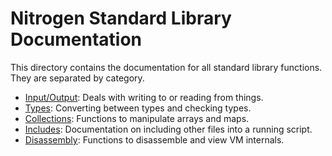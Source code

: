 # Nitrogen Standard Library Documentation

This directory contains the documentation for all standard library functions. They are separated by category.

- [Input/Output](io.md): Deals with writing to or reading from things.
- [Types](types.md): Converting between types and checking types.
- [Collections](collections.md): Functions to manipulate arrays and maps.
- [Includes](including-scripts.md): Documentation on including other files into a running script.
- [Disassembly](dis.md): Functions to disassemble and view VM internals.
